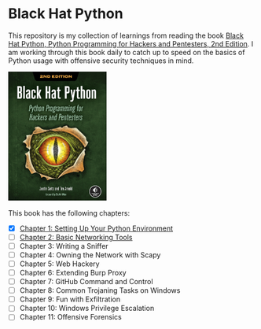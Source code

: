 # Black Hat Python  

This repository is my collection of learnings from reading the book [Black Hat Python, Python Programming for Hackers and Pentesters, 2nd Edition](https://www.amazon.com/Black-Hat-Python-2nd-Programming/dp/1718501129/ref=sr_1_1?crid=3GQ7M73C3AA8G&keywords=black+hat+python&qid=1653296529&sprefix=black+hat+python%2Caps%2C78&sr=8-1). I am working through this book daily to catch up to speed on the basics of Python usage with offensive security techniques in mind.

<p><a href="https://www.amazon.com/Black-Hat-Python-2nd-Programming/dp/1718501129/ref=sr_1_1?crid=3C97MUYUO4THX&keywords=black+hat+python&qid=1653644862&sprefix=black+hat+python%2Caps%2C83&sr=8-1">
  <img src="BHPCover.png" style="width:200px"/>
</a></p>

This book has the following chapters:
- [x] [Chapter 1: Setting Up Your Python Environment](/ch1/ch1.md)
- [ ] [Chapter 2: Basic Networking Tools](/ch2/ch2.md)
- [ ] Chapter 3: Writing a Sniffer
- [ ] Chapter 4: Owning the Network with Scapy
- [ ] Chapter 5: Web Hackery
- [ ] Chapter 6: Extending Burp Proxy
- [ ] Chapter 7: GitHub Command and Control
- [ ] Chapter 8: Common Trojaning Tasks on Windows
- [ ] Chapter 9: Fun with Exfiltration
- [ ] Chapter 10: Windows Privilege Escalation
- [ ] Chapter 11: Offensive Forensics
